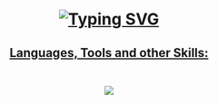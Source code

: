 <h1 align='center'>
  <a href="https://git.io/typing-svg">
    <img src="https://readme-typing-svg.demolab.com?font=Righteous&size=35&duration=3000&pause=500&width=600&height=70&lines=Hi+there+%F0%9F%91%8B;I'm+Ruslan%2C+Front-End+Developer" alt="Typing SVG" />
  </a>
</h1>

<!--
🔭 I’m currently working on ...
🌱 I’m currently learning ...
📫 How to reach me: ...
-->
<h2 align="center">
  <a href="https://skillicons.dev">
    <p >Languages, Tools and other Skills:<p/> <br/>
    <img src="https://skillicons.dev/icons?i=html,css,sass,tailwind,js,react,git,github"/>
  </a>
</h2>
